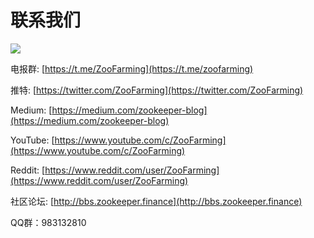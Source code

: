 # 联系我们

![](/contactus.png)

电报群: [https://t.me/ZooFarming](https://t.me/zoofarming)

推特: [https://twitter.com/ZooFarming](https://twitter.com/ZooFarming) 

Medium: [https://medium.com/zookeeper-blog](https://medium.com/zookeeper-blog) 

YouTube: [https://www.youtube.com/c/ZooFarming](https://www.youtube.com/c/ZooFarming)

Reddit: [https://www.reddit.com/user/ZooFarming](https://www.reddit.com/user/ZooFarming) 

社区论坛: [http://bbs.zookeeper.finance](http://bbs.zookeeper.finance)

QQ群：983132810
